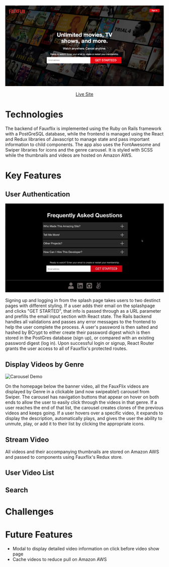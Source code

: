 ![FauxflixBanner](extra_media/splash.png)
<div align="center">
  <a href="https://fauxflix.herokuapp.com/#/">Live Site</a>
</div>


# Technologies

The backend of Fauxflix is implemented using the Ruby on Rails framework with a PostGreSQL database, while the frontend is managed using the React and Redux libraries of Javascript to manage state and pass important information to child components. The app also uses the FontAwesome and Swiper libraries for icons and the genre carousel. It is styled with SCSS while the thumbnails and videos are hosted on Amazon AWS.

# Key Features

## User Authentication

![User Auth Demo](extra_media/user_auth.gif)

Signing up and logging in from the splash page takes users to two destinct pages with different styling. If a user adds their email on the splashpage and clicks "GET STARTED", that info is passed through as a URL parameter and prefills the email input section with React state. The Rails backend handles all validations and passes any error messages to the frontend to help the user complete the process. A user's password is then salted and hashed by BCrypt to either create their password digest which is then stored in the PostGres database (sign up), or compared with an existing password digest (log in). Upon successful login or signup, React Router grants the user access to all of Fauxflix's protected routes.

## Display Videos by Genre

![Carousel Demo](extra_media/carousel_demo.gif)

On the homepage below the banner video, all the FauxFlix videos are displayed by Genre in a clickable (and now swipeable!) carousel from Swiper. The carousel has navigation buttons that appear on hover on both ends to allow the user to easily click through the videos in that genre. If a user reaches the end of that list, the carousel creates clones of the previous videos and keeps going. If a user hovers over a specific video, it expands to display the description, automatically plays, and gives the user the ability to unmute, play, or add it to their list by clicking the appropriate icons.

## Stream Video

All videos and their accompanying thumbnails are stored on Amazon AWS and passed to components using Fauxflix's Redux store.  

## User Video List

## Search


# Challenges

# Future Features

* Modal to display detailed video information on click before video show page
* Cache videos to reduce pull on Amazon AWS
